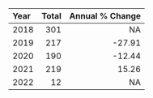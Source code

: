 |Year | Total| Annual % Change|
|:----|-----:|---------------:|
|2018 |   301|              NA|
|2019 |   217|          -27.91|
|2020 |   190|          -12.44|
|2021 |   219|           15.26|
|2022 |    12|              NA|
